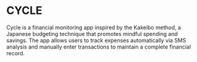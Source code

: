 # CYCLE
Cycle is a financial monitoring app inspired by the Kakeibo method, a Japanese budgeting technique that promotes mindful spending and savings. The app allows users to track expenses automatically via SMS analysis and manually enter transactions to maintain a complete financial record.
